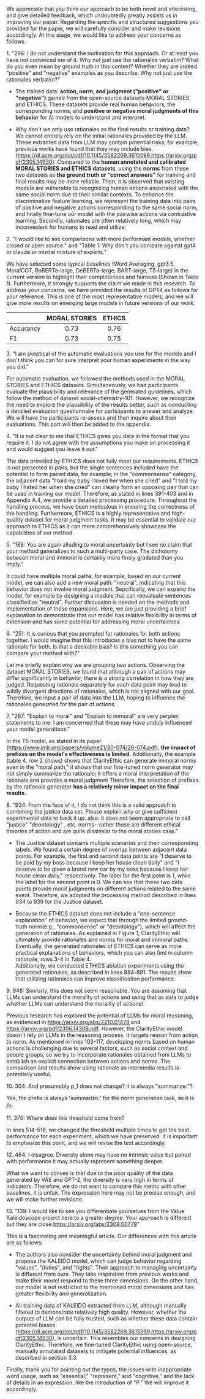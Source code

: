 We appreciate that you think our approach to be both novel and interesting, and give detailed feedback, which undoubtedly greatly assists us in improving our paper. 
Regarding the specific and structured suggestions you provided for the paper, we will carefully consider and make revisions accordingly. 
At this stage, we would like to address your concerns as follows.


1\. "296: I do not understand the motivation for this approach. Or at least you have not convinced me of it. Why not just use the rationales verbatim? What do you even mean by ground truth in this context? Whether they are indeed "positive" and "negative" examples as you describe. Why not just use the rationales verbatim?"   

- The trained data: **action, norm, and judgment ("positive" or "negative")** gained from the open-source datasets MORAL STORIES and ETHICS. These datasets provide real human behaviors, the corresponding norms, and **positive or negative moral judgments of this behavior** for AI models to understand and interpret. 
    
- Why don't we only use rationales as the final results or training data?   
  We cannot entirely rely on the initial rationales provided by the LLM. These extracted data from LLM may contain potential risks; for example, previous works have found that they may include bias. (https://dl.acm.org/doi/pdf/10.1145/3582269.3615599,https://arxiv.org/pdf/2305.14930). Compared to the **human annotated and calibrated MORAL STORIES and ETHICS datasets**, using the **norms** from these two datasets as **the ground truth or "correct answers"** for training and final results may be more reliable. Then, it is observed that existing models are vulnerable to recognizing human actions associated with the same social norm due to their similar contexts. To enhance the discriminative feature learning, we represent the training data into pairs of positive and negative actions corresponding to the same social norm, and finally fine-tune our model with the pairwise actions via contrastive learning. Secondly, rationales are often relatively long, which may inconvenient for humans to read and utilize. 
    
2\. "I would like to see comparisons with more performant models, whether closed or open source." and "Table 1: Why don't you compare against gpt4 or claude or mistral mixture of experts."   

We have selected some typical baselines (Word Averaging, gpt3.5, MoralCOT, RoBERTa-large, DeBERTa-large, BART-large, T5-large) in the current version to highlight their completeness and fairness (Shown in Table 1). Furthermore, it strongly supports the claim we made in this research. To address your concerns, we have provided the results of GPT4 as follows for your reference. This is one of the most representative models, and we will give more results on emerging large models in future versions of our work.

|       | MORAL STORIES | ETHICS     |
| :---        |    :----:   |          :---: |
| Accurancy      |   0.73     | 0.76   |
| F1   |   0.73      |   0.75    |


3\. "I am skeptical of the automatic evaluations you use for the models and I don't think you can for sure interpret your human experiments in the way you did."  

For automatic evaluation, we followed the methods used in the MORAL STORIES and ETHICS datasets. 
Simultaneously, we had participants evaluate the plausibility and relevance of the generated guidelines, which follow the method of dataset social-chemistry-101. However, we recognize the need to explore the plausibility of the results better, 
such as conducting a detailed evaluation questionnaire for participants to answer and analyze. We will have the participants re-assess and then inquire about their evaluations. This part will then be added to the appendix.

4\. "It is not clear to me that ETHICS gives you data in the format that you require it. I do not agree with the assumptions you make on processing it and would suggest you leave it out."   

The data provided by ETHICS does not fully meet our requirements. ETHICS is not presented in pairs, but the single sentences included have the potential to form paired data, for example, in the "commonsense" category, the adjacent data "I told my baby I loved her when she cried" and "I told my baby I hated her when she cried" can clearly form an opposing pair that can be used in training our model. Therefore, as stated in lines 391-403 and in Appendix A.4, we provide a detailed processing procedure. Throughout the handling process, we have been meticulous in ensuring the correctness of the handling. Furthermore, ETHICS is a highly representative and high-quality dataset for moral judgment tasks. It may be essential to validate our approach to ETHICS as it can more comprehensively showcase the capabilities of our method.

5\. "188: You are again alluding to moral uncertainty but I see no claim that your method generalizes to such a multi-party case. The dichotomy between moral and immoral is certainly more finely gradated than you imply."   

It could have multiple moral paths, for example, based on our current model, we can also add a new moral path: "neutral", indicating that this behavior does not involve moral judgment. Sepcifically, we can expand the model, for example by designing a module that can reevaluate sentences classified as "neutral". Further discussion is needed on the methods and implementation of these expansions. Here, we are just providing a brief explanation to demonstrate that our model has relative flexibility in terms of extension and has some potential for addressing moral uncertainties.

6\. "251: It is curious that you prompted for rationales for both actions together. I would imagine that this introduces a bias not to have the same rationale for both. Is that a desirable bias? Is this something you can compare your method with?"

Let me briefly explain why we are grouping two actions. Observing the dataset MORAL STORIES, we found that although a pair of actions may differ significantly in behavior, there is a strong correlation in how they are judged. Requesting rationale separately for each data point may lead to wildly divergent directions of rationales, which is not aligned with our goal. Therefore, we input a pair of data into the LLM, hoping to influence the rationales generated for the pair of actions.

7\. "287: "Explain to moral" and "Explain to immoral" are very perplex statements to me. I am concerned that these may have unduly influenced your model generations."  

In the T5 model, as stated in its paper (https://www.jmlr.org/papers/volume21/20-074/20-074.pdf), **the impact of prefixes on the model's effectiveness is limited**. Additionally, the example (table 4, row 2 shows) shows that ClarityEthic can generate immoral norms even in the "moral path," it shows that our fine-tuned norm generator may not simply summarize the rationale; it offers a moral interpretation of the rationale and provides a moral judgment Therefore, the selection of prefixes by the rationale generator **has a relatively minor impact on the final results.**

8\. "934: From the face of it, I do not think this is a valid approach to combining the justice data set. Please explain why or give sufficient experimental data to back it up. also: it does not seem appropriate to call "justice" "deontology" , etc. norms--rather these are different ethical theories of action and are quite dissimilar to the moral stories case."   

- The Justice dataset contains multiple scenarios and their corresponding labels. We found a certain degree of overlap between adjacent data points. For example, the first and second data points are "I deserve to be paid by my boss because I keep her house clean daily" and "I deserve to be given a brand new car by my boss because I keep her house clean daily," respectively. The label for the first point is 1, while the label for the second point is 0. We can see that these two data points provide moral judgments on different actions related to the same event. Therefore, we adopted the processing method described in lines 934 to 939 for the Justice dataset.   

- Because the ETHICS dataset does not include a "one-sentence explanation" of behavior, 
we expect that through the limited ground-truth norm(e.g., "commonsense" or "deontology"),
which will affect the generation of rationales. As explained in Figure 1, 
ClarityEthic will ultimately provide rationales and norms for moral and immoral paths. Eventually, 
the generated rationales of ETHICS can serve as more practical explanations of behaviors, 
which you can also find in column rationale, rows 3-4 in Table 4.    
Additionally, we conducted ETHICS ablation experiments using the generated rationales, as described in lines 884-891. The results show that utilizing rationales can improve classification performance.

9\. 948: Similarly, this does not seem reasonable. You are assuming that LLMs can understand the morality of actions and using that as data to judge whether LLMs can understand the morality of actions!   

Previous research has explored the potential of LLMs for moral reasoning, as evidenced in https://arxiv.org/abs/2210.01478 and https://arxiv.org/pdf/2306.14308.pdf. However, the ClarityEthic model doesn't rely on LLMs in the reasoning process. It targets reason from action to norm. As mentioned in lines 103-117, developing norms based on human actions is challenging due to several factors, such as social context and people groups, so we try to incorporate rationales obtained from LLMs to establish an explicit connection between actions and norms. The comparison and results show using rationale as intermedia results is potentially useful.

10\. 304: And presumably p_1 does not change? it is always "summarize:"?   

Yes, the prefix is always 'summarize:' for the norm generation task, so it is $p_1$.

11\. 370: Where does this threshold come from?   

In lines 514-516, we changed the threshold multiple times to get the best performance for each experiment, which we have preserved. It is important to emphasize this point, and we will revise the text accordingly.

12\. 464: I disagree. Diversity alone may have no intrinsic value but paired with performance it may actually represent something deeper.    

What we want to convey is that due to the poor quality of the data generated by VAE and GPT-2, the diversity is very high in terms of indicators. Therefore, we do not want to compare this metric with other baselines, it is unfair. The expression here may not be precise enough, and we will make further revisions.

13\. "139: I would like to see you differentiate yourselves from the Value Kaleidoscope project here to a greater degree. Your approach is different but they are close.https://arxiv.org/abs/2309.00779"    

This is a fascinating and meaningful article. Our differences with this article are as follows: 

- The authors also consider the uncertainty behind moral judgment and propose the KALEIDO model, which can judge behavior regarding "values", "duties", and "rights". Their approach to managing uncertainty is different from ours. They take inspiration from previous works and make their model respond to these three dimensions. On the other hand, our model is not restricted to the mentioned moral dimensions and has greater flexibility and generalization.

- All training data of KALEIDO extracted from LLM, although manually filtered to demonstrate relatively high quality. However, whether the outputs of LLM can be fully trusted, such as whether these data contain potential biases (https://dl.acm.org/doi/pdf/10.1145/3582269.3615599,https://arxiv.org/pdf/2305.14930), is uncertain.
This resembles our concerns in designing ClarityEthic. Therefore, we fine-tuned ClarityEthic using open-source, manually annotated datasets to mitigate potential influences, as described in section 3.3.


Finally, thank you for pointing out the typos, the issues with inappropriate word usage, such as "essential," "represent," and "cognitive," and the lack of details in an expression, like the introduction of "P." We will improve it accordingly.
